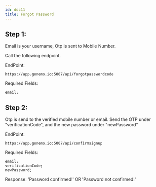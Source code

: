 ```yaml
---
id: doc11
title: Forgot Password
---
```

## Step 1:
Email is your username,
Otp is sent to Mobile Number.

Call the following endpoint.

EndPoint:
```
https://app.gonemo.io:5007/api/forgotpasswordcode
```
Required Fields:
```
email;
```

## Step 2:
Otp is send to the verified mobile number or email.
Send the OTP under "verificationCode", and the new password under  "newPassword"

EndPoint:
```
https://app.gonemo.io:5007/api/confirmsignup
```
Required Fields:
```
email; 
verificationCode;
newPassword;
```
Response:
'Password confirmed!'
OR
'Password not confirmed!'
